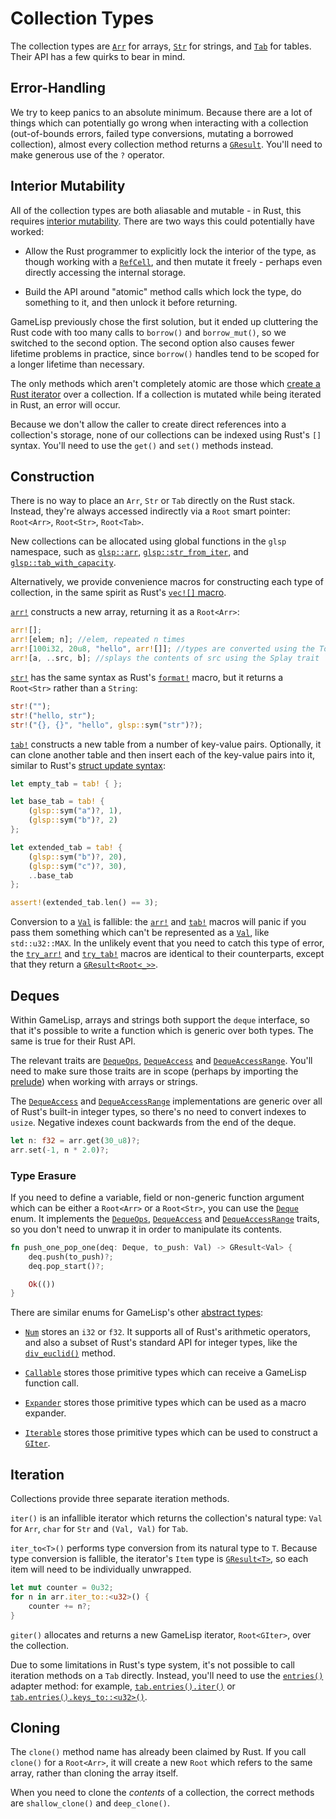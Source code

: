 # Collection Types

The collection types are [`Arr`] for arrays, [`Str`] for strings, and [`Tab`] for tables. Their 
API has a few quirks to bear in mind.

[`Arr`]: https://docs.rs/glsp/*/glsp/struct.Arr.html
[`Str`]: https://docs.rs/glsp/*/glsp/struct.Str.html
[`Tab`]: https://docs.rs/glsp/*/glsp/struct.Tab.html


## Error-Handling

We try to keep panics to an absolute minimum. Because there are a lot of things which can
potentially go wrong when interacting with a collection (out-of-bounds errors, failed type
conversions, mutating a borrowed collection), almost every collection method returns a
[`GResult`]. You'll need to make generous use of the `?` operator.

[`GResult`]: https://docs.rs/glsp/*/glsp/enum.GResult.html


## Interior Mutability

All of the collection types are both aliasable and mutable - in Rust, this requires [interior 
mutability](https://doc.rust-lang.org/reference/interior-mutability.html). There are two ways 
this could potentially have worked:

- Allow the Rust programmer to explicitly lock the interior of the type, as though working with
  a [`RefCell`], and then mutate it freely - perhaps even directly accessing the internal storage.

- Build the API around "atomic" method calls which lock the type, do something to it, and then 
  unlock it before returning.

[`RefCell`]: https://doc.rust-lang.org/stable/std/cell/struct.RefCell.html

GameLisp previously chose the first solution, but it ended up cluttering the Rust code with
too many calls to `borrow()` and `borrow_mut()`, so we switched to the second option. The
second option also causes fewer lifetime problems in practice, since `borrow()` handles tend to be 
scoped for a longer lifetime than necessary.

The only methods which aren't completely atomic are those which [create a Rust iterator](#iteration) 
over a collection. If a collection is mutated while being iterated in Rust, an error will occur.

Because we don't allow the caller to create direct references into a collection's storage, none of
our collections can be indexed using Rust's `[]` syntax. You'll need to use the `get()` and
`set()` methods instead.


## Construction

There is no way to place an `Arr`, `Str` or `Tab` directly on the Rust stack. Instead, they're
always accessed indirectly via a `Root` smart pointer: `Root<Arr>`, `Root<Str>`, `Root<Tab>`.

[`Arr`]: https://docs.rs/glsp/*/glsp/struct.Arr.html
[`Str`]: https://docs.rs/glsp/*/glsp/struct.Str.html
[`Tab`]: https://docs.rs/glsp/*/glsp/struct.Tab.html
[`Root`]: https://docs.rs/glsp/*/glsp/struct.Root.html

New collections can be allocated using global functions in the `glsp` namespace, such as
[`glsp::arr`], [`glsp::str_from_iter`], and [`glsp::tab_with_capacity`].

[`glsp::arr`]: https://docs.rs/glsp/*/glsp/fn.arr.html
[`glsp::str_from_iter`]: https://docs.rs/glsp/*/glsp/fn.str_from_iter.html
[`glsp::tab_with_capacity`]: https://docs.rs/glsp/*/glsp/fn.tab_with_capacity.html

Alternatively, we provide convenience macros for constructing each type of collection, in the
same spirit as Rust's [`vec![]` macro](https://doc.rust-lang.org/stable/std/macro.vec.html).

[`arr!`] constructs a new array, returning it as a `Root<Arr>`:

[`arr!`]: https://docs.rs/glsp/*/glsp/macro.arr.html

```rust
arr![];
arr![elem; n]; //elem, repeated n times
arr![100i32, 20u8, "hello", arr![]]; //types are converted using the ToVal trait
arr![a, ..src, b]; //splays the contents of src using the Splay trait
```

[`str!`] has the same syntax as Rust's [`format!`] macro, but it returns a `Root<Str>`
rather than a `String`:

[`str!`]: https://docs.rs/glsp/*/glsp/macro.str.html
[`format!`]: https://doc.rust-lang.org/std/fmt/

```rust
str!("");
str!("hello, str");
str!("{}, {}", "hello", glsp::sym("str")?);
```

[`tab!`] constructs a new table from a number of key-value pairs. Optionally, it can
clone another table and then insert each of the key-value pairs into it, similar to Rust's
[struct update syntax]:

[`tab!`]: https://docs.rs/glsp/*/glsp/macro.tab.html
[struct update syntax]: https://doc.rust-lang.org/reference/expressions/struct-expr.html#functional-update-syntax

```rust
let empty_tab = tab! { };

let base_tab = tab! {
	(glsp::sym("a")?, 1),
	(glsp::sym("b")?, 2)
};

let extended_tab = tab! {
	(glsp::sym("b")?, 20),
	(glsp::sym("c")?, 30),
	..base_tab
};

assert!(extended_tab.len() == 3);
```

Conversion to a [`Val`] is fallible: the [`arr!`] and [`tab!`] macros will panic if you pass them 
something which can't be represented as a [`Val`], like `std::u32::MAX`. In the unlikely event
that you need to catch this type of error, the [`try_arr!`] and [`try_tab!`] macros are 
identical to their counterparts, except that they return a [`GResult<Root<_>>`].

[`Val`]: https://docs.rs/glsp/*/glsp/enum.Val.html
[`try_arr!`]: https://docs.rs/glsp/*/glsp/macro.try_arr.html
[`try_tab!`]: https://docs.rs/glsp/*/glsp/macro.try_tab.html
[`GResult<Root<_>>`]: https://docs.rs/glsp/*/glsp/type.GResult.html


## Deques

Within GameLisp, arrays and strings both support the `deque` interface, so that it's possible to
write a function which is generic over both types. The same is true for their Rust API.

The relevant traits are [`DequeOps`], [`DequeAccess`] and [`DequeAccessRange`]. You'll need to 
make sure those traits are in scope (perhaps by importing the 
[prelude](the-glsp-crate.md#the-prelude)) when working with arrays or strings.

The [`DequeAccess`] and [`DequeAccessRange`] implementations are generic over 
all of Rust's built-in integer types, so there's no need to convert indexes to `usize`. Negative 
indexes count backwards from the end of the deque.

```rust
let n: f32 = arr.get(30_u8)?;
arr.set(-1, n * 2.0)?;
```

### Type Erasure

If you need to define a variable, field or non-generic function argument which can be either a
`Root<Arr>` or a `Root<Str>`, you can use the [`Deque`] enum. It implements the [`DequeOps`],
[`DequeAccess`] and [`DequeAccessRange`] traits, so you don't need to unwrap it in order to 
manipulate its contents.

```rust
fn push_one_pop_one(deq: Deque, to_push: Val) -> GResult<Val> {
	deq.push(to_push)?;
	deq.pop_start()?;

	Ok(())
}
```

[`Deque`]: https://docs.rs/glsp/*/glsp/enum.Deque.html
[`DequeOps`]: https://docs.rs/glsp/*/glsp/trait.DequeOps.html
[`DequeAccess`]: https://docs.rs/glsp/*/glsp/trait.DequeAccess.html
[`DequeAccessRange`]: https://docs.rs/glsp/*/glsp/trait.DequeAccessRange.html

There are similar enums for GameLisp's other [abstract types](syntax-and-types.md#abstract-types):

- [`Num`] stores an `i32` or `f32`. It supports all of Rust's arithmetic operators, and
  also a subset of Rust's standard API for integer types, like the [`div_euclid()`] method.

- [`Callable`] stores those primitive types which can receive a GameLisp function call.

- [`Expander`] stores those primitive types which can be used as a macro expander.

- [`Iterable`] stores those primitive types which can be used to construct a [`GIter`].

[`Num`]: https://docs.rs/glsp/*/glsp/enum.Num.html
[`div_euclid()`]: https://doc.rust-lang.org/std/primitive.i32.html#method.div_euclid
[`Callable`]: https://docs.rs/glsp/*/glsp/enum.Callable.html
[`Expander`]: https://docs.rs/glsp/*/glsp/enum.Expander.html
[`Iterable`]: https://docs.rs/glsp/*/glsp/enum.Iterable.html
[`GIter`]: https://docs.rs/glsp/*/glsp/struct.GIter.html


## Iteration

Collections provide three separate iteration methods. 

`iter()` is an infallible iterator which returns the collection's natural type: `Val` for `Arr`, 
`char` for `Str` and `(Val, Val)` for `Tab`.

`iter_to<T>()` performs type conversion from its natural type to `T`. Because type conversion is
fallible, the iterator's `Item` type is [`GResult<T>`], so each item will need to be individually
unwrapped.

[`GResult<T>`]: https://docs.rs/glsp/*/glsp/type.GResult.html

```rust
let mut counter = 0u32;
for n in arr.iter_to::<u32>() {
	counter += n?;
}
```

`giter()` allocates and returns a new GameLisp iterator, `Root<GIter>`, over the collection.

[`Root<GIter>`]: https://docs.rs/glsp/*/glsp/struct.GIter.html

Due to some limitations in Rust's type system, it's not possible to call iteration methods on a
`Tab` directly. Instead, you'll need to use the [`entries()`] adapter method: for example,
[`tab.entries().iter()`] or [`tab.entries().keys_to::<u32>()`].

[`entries()`]: https://docs.rs/glsp/*/glsp/struct.Tab.html#method.entries
[`tab.entries().iter()`]: https://docs.rs/glsp/*/glsp/struct.TabEntries.html#method.iter
[`tab.entries().keys_to::<u32>()`]: https://docs.rs/glsp/*/glsp/struct.TabEntries.html#method.keys_to

## Cloning

The `clone()` method name has already been claimed by Rust. If you call `clone()` for a 
`Root<Arr>`, it will create a new `Root` which refers to the same array, rather than cloning the 
array itself.

When you need to clone the *contents* of a collection, the correct methods are `shallow_clone()` 
and `deep_clone()`.
